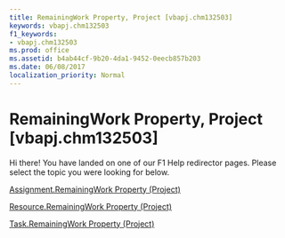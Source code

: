 ```yaml
---
title: RemainingWork Property, Project [vbapj.chm132503]
keywords: vbapj.chm132503
f1_keywords:
- vbapj.chm132503
ms.prod: office
ms.assetid: b4ab44cf-9b20-4da1-9452-0eecb857b203
ms.date: 06/08/2017
localization_priority: Normal
---
```



# RemainingWork Property, Project [vbapj.chm132503]

Hi there! You have landed on one of our F1 Help redirector pages. Please select the topic you were looking for below.

[Assignment.RemainingWork Property (Project)](http://msdn.microsoft.com/library/94ff4bd9-502c-69f0-a2c2-ac457e677558%28Office.15%29.aspx)

[Resource.RemainingWork Property (Project)](http://msdn.microsoft.com/library/fe1e6503-4b6e-7b92-b907-7e12c02a4389%28Office.15%29.aspx)

[Task.RemainingWork Property (Project)](http://msdn.microsoft.com/library/7fbd527d-d9f5-424e-fa5e-5eb6534ad28b%28Office.15%29.aspx)


